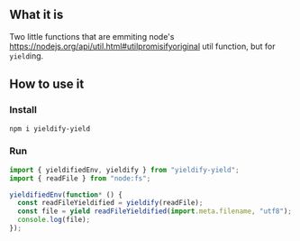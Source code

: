 ## What it is

Two little functions that are emmiting node's https://nodejs.org/api/util.html#utilpromisifyoriginal util function, but for `yield`ing.

## How to use it

### Install

`npm i yieldify-yield`

### Run

```javascript
import { yieldifiedEnv, yieldify } from "yieldify-yield";
import { readFile } from "node:fs";

yieldifiedEnv(function* () {
  const readFileYieldified = yieldify(readFile);
  const file = yield readFileYieldified(import.meta.filename, "utf8");
  console.log(file);
});
```
